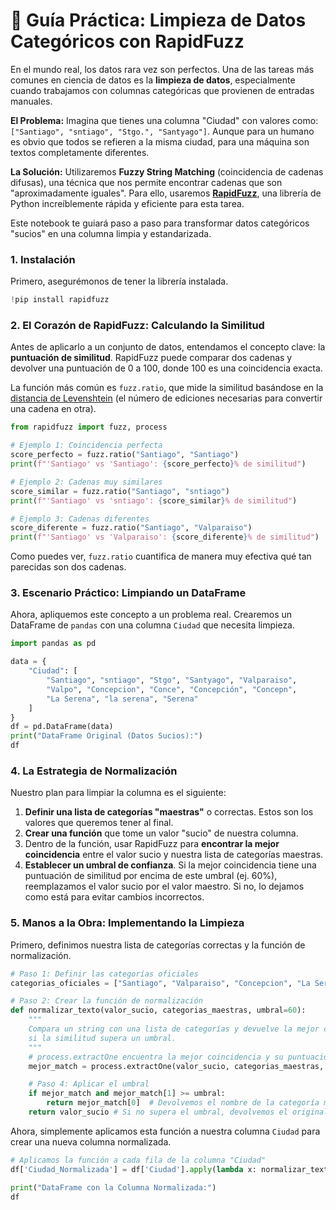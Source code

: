 
# 💎 Guía Práctica: Limpieza de Datos Categóricos con RapidFuzz

En el mundo real, los datos rara vez son perfectos. Una de las tareas más comunes en ciencia de datos es la **limpieza de datos**, especialmente cuando trabajamos con columnas categóricas que provienen de entradas manuales.

**El Problema:**
Imagina que tienes una columna "Ciudad" con valores como: `["Santiago", "sntiago", "Stgo.", "Santyago"]`. Aunque para un humano es obvio que todos se refieren a la misma ciudad, para una máquina son textos completamente diferentes.

**La Solución:**
Utilizaremos **Fuzzy String Matching** (coincidencia de cadenas difusas), una técnica que nos permite encontrar cadenas que son "aproximadamente iguales". Para ello, usaremos **[RapidFuzz](https://github.com/maxbachmann/RapidFuzz)**, una librería de Python increíblemente rápida y eficiente para esta tarea.

Este notebook te guiará paso a paso para transformar datos categóricos "sucios" en una columna limpia y estandarizada.

### 1\. Instalación

Primero, asegurémonos de tener la librería instalada.

```python
!pip install rapidfuzz
```

### 2\. El Corazón de RapidFuzz: Calculando la Similitud

Antes de aplicarlo a un conjunto de datos, entendamos el concepto clave: la **puntuación de similitud**. RapidFuzz puede comparar dos cadenas y devolver una puntuación de 0 a 100, donde 100 es una coincidencia exacta.

La función más común es `fuzz.ratio`, que mide la similitud basándose en la [distancia de Levenshtein](https://es.wikipedia.org/wiki/Distancia_de_Levenshtein) (el número de ediciones necesarias para convertir una cadena en otra).

```python
from rapidfuzz import fuzz, process

# Ejemplo 1: Coincidencia perfecta
score_perfecto = fuzz.ratio("Santiago", "Santiago")
print(f"'Santiago' vs 'Santiago': {score_perfecto}% de similitud")

# Ejemplo 2: Cadenas muy similares
score_similar = fuzz.ratio("Santiago", "sntiago")
print(f"'Santiago' vs 'sntiago': {score_similar}% de similitud")

# Ejemplo 3: Cadenas diferentes
score_diferente = fuzz.ratio("Santiago", "Valparaiso")
print(f"'Santiago' vs 'Valparaiso': {score_diferente}% de similitud")
```

Como puedes ver, `fuzz.ratio` cuantifica de manera muy efectiva qué tan parecidas son dos cadenas.

### 3\. Escenario Práctico: Limpiando un DataFrame

Ahora, apliquemos este concepto a un problema real. Crearemos un DataFrame de `pandas` con una columna `Ciudad` que necesita limpieza.

```python
import pandas as pd

data = {
    "Ciudad": [
        "Santiago", "sntiago", "Stgo", "Santyago", "Valparaiso",
        "Valpo", "Concepcion", "Conce", "Concepción", "Concepn",
        "La Serena", "la serena", "Serena"
    ]
}
df = pd.DataFrame(data)
print("DataFrame Original (Datos Sucios):")
df
```

### 4\. La Estrategia de Normalización

Nuestro plan para limpiar la columna es el siguiente:

1.  **Definir una lista de categorías "maestras"** o correctas. Estos son los valores que queremos tener al final.
2.  **Crear una función** que tome un valor "sucio" de nuestra columna.
3.  Dentro de la función, usar RapidFuzz para **encontrar la mejor coincidencia** entre el valor sucio y nuestra lista de categorías maestras.
4.  **Establecer un umbral de confianza**. Si la mejor coincidencia tiene una puntuación de similitud por encima de este umbral (ej. 60%), reemplazamos el valor sucio por el valor maestro. Si no, lo dejamos como está para evitar cambios incorrectos.

### 5\. Manos a la Obra: Implementando la Limpieza

Primero, definimos nuestra lista de categorías correctas y la función de normalización.

```python
# Paso 1: Definir las categorías oficiales
categorias_oficiales = ["Santiago", "Valparaiso", "Concepcion", "La Serena"]

# Paso 2: Crear la función de normalización
def normalizar_texto(valor_sucio, categorias_maestras, umbral=60):
    """
    Compara un string con una lista de categorías y devuelve la mejor coincidencia
    si la similitud supera un umbral.
    """
    # process.extractOne encuentra la mejor coincidencia y su puntuación
    mejor_match = process.extractOne(valor_sucio, categorias_maestras, scorer=fuzz.ratio)

    # Paso 4: Aplicar el umbral
    if mejor_match and mejor_match[1] >= umbral:
        return mejor_match[0]  # Devolvemos el nombre de la categoría maestra
    return valor_sucio # Si no supera el umbral, devolvemos el original
```

Ahora, simplemente aplicamos esta función a nuestra columna `Ciudad` para crear una nueva columna normalizada.

```python
# Aplicamos la función a cada fila de la columna "Ciudad"
df['Ciudad_Normalizada'] = df['Ciudad'].apply(lambda x: normalizar_texto(x, categorias_oficiales))

print("DataFrame con la Columna Normalizada:")
df
```
